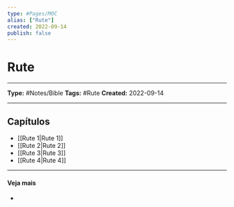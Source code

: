 ```yaml
---
type: #Pages/MOC
alias: ["Rute"]
created: 2022-09-14
publish: false
---
```


# Rute

---

**Type:** #Notes/Bible
**Tags:** #Rute
**Created:** 2022-09-14

---

## Capítulos

- [[Rute 1|Rute 1]]
- [[Rute 2|Rute 2]]
- [[Rute 3|Rute 3]]
- [[Rute 4|Rute 4]]

---

#### Veja mais

-
